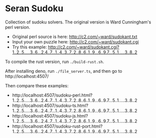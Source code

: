 # Seran Sudoku

Collection of sudoku solvers. The original version is Ward Cunningham's perl version.

* Original perl source is here: http://c2.com/~ward/sudokant.txt
* Input your own puzzle here: http://c2.com/~ward/sudokant.cgi
* Try this example: http://c2.com/~ward/sudokant.cgi?1..2..5.....3..6...2.4..7...1..4..3..7..2..8..6..1..9...6..9.7...5..1.....3..8..2

To compile the rust version, run `./build-rust.sh`.

After installing deno, run `./file_server.ts`, and then go to http://localhost:4507/

Then compare these examples:
* http://localhost:4507/sudoku-perl.html?1..2..5.....3..6...2.4..7...1..4..3..7..2..8..6..1..9...6..9.7...5..1.....3..8..2
* http://localhost:4507/sudoku-ts.html?1..2..5.....3..6...2.4..7...1..4..3..7..2..8..6..1..9...6..9.7...5..1.....3..8..2
* http://localhost:4507/sudoku-js.html?1..2..5.....3..6...2.4..7...1..4..3..7..2..8..6..1..9...6..9.7...5..1.....3..8..2
* http://localhost:4507/sudoku-rust-port.html?1..2..5.....3..6...2.4..7...1..4..3..7..2..8..6..1..9...6..9.7...5..1.....3..8..2
